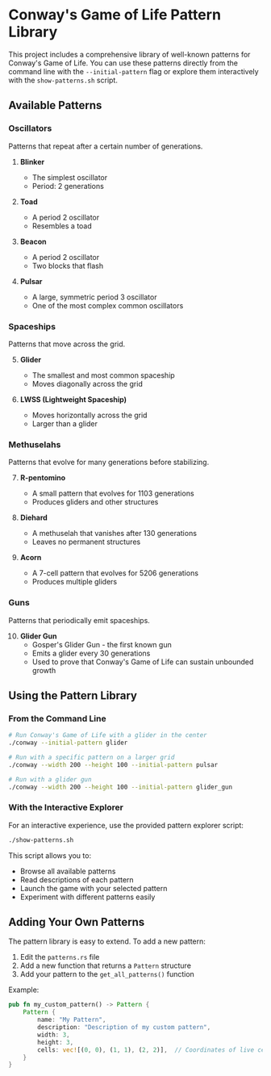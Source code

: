 # Conway's Game of Life Pattern Library

This project includes a comprehensive library of well-known patterns for Conway's Game of Life. You can use these patterns directly from the command line with the `--initial-pattern` flag or explore them interactively with the `show-patterns.sh` script.

## Available Patterns

### Oscillators
Patterns that repeat after a certain number of generations.

1. **Blinker** 
   - The simplest oscillator
   - Period: 2 generations

2. **Toad**
   - A period 2 oscillator
   - Resembles a toad

3. **Beacon**
   - A period 2 oscillator 
   - Two blocks that flash

4. **Pulsar**
   - A large, symmetric period 3 oscillator
   - One of the most complex common oscillators

### Spaceships
Patterns that move across the grid.

5. **Glider**
   - The smallest and most common spaceship
   - Moves diagonally across the grid

6. **LWSS (Lightweight Spaceship)**
   - Moves horizontally across the grid
   - Larger than a glider

### Methuselahs
Patterns that evolve for many generations before stabilizing.

7. **R-pentomino**
   - A small pattern that evolves for 1103 generations
   - Produces gliders and other structures

8. **Diehard**
   - A methuselah that vanishes after 130 generations
   - Leaves no permanent structures

9. **Acorn**
   - A 7-cell pattern that evolves for 5206 generations
   - Produces multiple gliders

### Guns
Patterns that periodically emit spaceships.

10. **Glider Gun**
    - Gosper's Glider Gun - the first known gun
    - Emits a glider every 30 generations
    - Used to prove that Conway's Game of Life can sustain unbounded growth

## Using the Pattern Library

### From the Command Line

```bash
# Run Conway's Game of Life with a glider in the center
./conway --initial-pattern glider

# Run with a specific pattern on a larger grid
./conway --width 200 --height 100 --initial-pattern pulsar

# Run with a glider gun
./conway --width 200 --height 100 --initial-pattern glider_gun
```

### With the Interactive Explorer

For an interactive experience, use the provided pattern explorer script:

```bash
./show-patterns.sh
```

This script allows you to:
- Browse all available patterns
- Read descriptions of each pattern
- Launch the game with your selected pattern
- Experiment with different patterns easily

## Adding Your Own Patterns

The pattern library is easy to extend. To add a new pattern:

1. Edit the `patterns.rs` file
2. Add a new function that returns a `Pattern` structure
3. Add your pattern to the `get_all_patterns()` function

Example:

```rust
pub fn my_custom_pattern() -> Pattern {
    Pattern {
        name: "My Pattern",
        description: "Description of my custom pattern",
        width: 3,
        height: 3,
        cells: vec![(0, 0), (1, 1), (2, 2)],  // Coordinates of live cells
    }
}
```